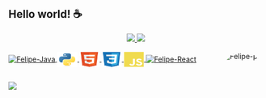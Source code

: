 ## Hello world! ☕

<div align="center">
  <a href="https://github.com/FelipehAlex">
  <img height="180em" src="https://github-readme-stats.vercel.app/api?username=FelipehAlex&show_icons=true&theme=dark&include_all_commits=true&count_private=true"/>
  <img height="180em" src="https://github-readme-stats.vercel.app/api/top-langs/?username=FelipehAlex&layout=compact&langs_count=7&theme=dark"/>
</div>
  
  <div style="display: inline_block"><br>
  <img align="center" alt="Felipe-Java" height="30" width="40" src="https://cdn.jsdelivr.net/gh/devicons/devicon/icons/java/java-original.svg">
  <img align="center" alt="Felipe-Python" height="30" width="40" src="https://raw.githubusercontent.com/devicons/devicon/master/icons/python/python-original.svg">
  <img align="center" alt="Felipe-HTML" height="30" width="40" src="https://raw.githubusercontent.com/devicons/devicon/master/icons/html5/html5-original.svg">
  <img align="center" alt="Felipe-CSS" height="30" width="40" src="https://raw.githubusercontent.com/devicons/devicon/master/icons/css3/css3-original.svg">
  <img align="center" alt="Felipe-Js" height="30" width="40" src="https://raw.githubusercontent.com/devicons/devicon/master/icons/javascript/javascript-plain.svg">
  <img align="center" alt="Felipe-React" height="30" width="40" src="https://cdn.jsdelivr.net/gh/devicons/devicon/icons/react/react-original.svg">
  <img align="right" alt="Felipe-pic" height="150" style="border-radius:50px;" src="https://upload.wikimedia.org/wikipedia/commons/thumb/a/a0/Antu_text-x-dtd.svg/1024px-Antu_text-x-dtd.svg.png">
</div>
  
  ##
  
  <div> 
  <a href="https://www.linkedin.com/in/felipe-alex-b4bb671a4/" target="_blank"><img src="https://img.shields.io/badge/-LinkedIn-%230077B5?style=for-the-badge&logo=linkedin&logoColor=white" target="_blank"></a>
</div>
